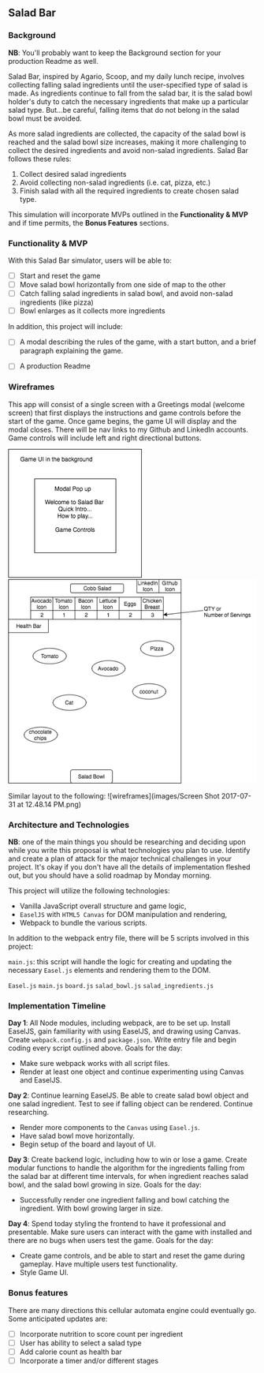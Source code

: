 ## Salad Bar

### Background

**NB**: You'll probably want to keep the Background section for your production Readme as well.

Salad Bar, inspired by Agario, Scoop, and my daily lunch recipe, involves collecting falling salad ingredients until the user-specified type of salad is made. As ingredients continue to fall from the salad bar, it is the salad bowl holder's duty to catch the necessary ingredients that make up a particular salad type. But...be careful, falling items that do not belong in the salad bowl must be avoided.

As more salad ingredients are collected, the capacity of the salad bowl is reached and the salad bowl size increases, making it more challenging to collect the desired ingredients and avoid non-salad ingredients. Salad Bar follows these rules:

1) Collect desired salad ingredients
2) Avoid collecting non-salad ingredients (i.e. cat, pizza, etc.)
3) Finish salad with all the required ingredients to create chosen salad type.

This simulation will incorporate MVPs outlined in the **Functionality & MVP** and if time permits, the **Bonus Features** sections.


### Functionality & MVP

With this Salad Bar simulator, users will be able to:

- [ ] Start and reset the game
- [ ] Move salad bowl horizontally from one side of map to the other
- [ ] Catch falling salad ingredients in salad bowl, and avoid non-salad ingredients (like pizza)
- [ ] Bowl enlarges as it collects more ingredients

In addition, this project will include:

- [ ] A modal describing the rules of the game, with a start button, and a brief paragraph explaining the game.
- [ ] A production Readme


### Wireframes

This app will consist of a single screen with a Greetings modal (welcome screen) that first displays the instructions and game controls before the start of the game. Once game begins, the game UI will display and the modal closes. There will be nav links to my Github and LinkedIn accounts. Game controls will include left and right directional buttons.

![wireframes](images/wireframe_saladBar_modal.png)
![wireframes](images/wireframe_saladBar.png)

Similar layout to the following:
![wireframes](images/Screen Shot 2017-07-31 at 12.48.14 PM.png)

### Architecture and Technologies

**NB**: one of the main things you should be researching and deciding upon while you write this proposal is what technologies you plan to use.  Identify and create a plan of attack for the major technical challenges in your project.  It's okay if you don't have all the details of implementation fleshed out, but you should have a solid roadmap by Monday morning.

This project will utilize the following technologies:

- Vanilla JavaScript overall structure and game logic,
- `EaselJS` with `HTML5 Canvas` for DOM manipulation and rendering,
- Webpack to bundle the various scripts.

In addition to the webpack entry file, there will be 5 scripts involved in this project:

`main.js`: this script will handle the logic for creating and updating the necessary `Easel.js` elements and rendering them to the DOM.

`Easel.js`
`main.js`
`board.js`
`salad_bowl.js`
`salad_ingredients.js`


### Implementation Timeline

**Day 1**: All Node modules, including webpack, are to be set up. Install EaselJS, gain familiarity with using EaselJS, and drawing using Canvas. Create `webpack.config.js` and `package.json`.  Write entry file and begin coding every script outlined above. Goals for the day:

- Make sure webpack works with all script files.
- Render at least one object and continue experimenting using Canvas and EaselJS.


**Day 2**: Continue learning EaselJS. Be able to create salad bowl object and one salad ingredient. Test to see if falling object can be rendered. Continue researching.

- Render more components to the `Canvas` using `Easel.js`.
- Have salad bowl move horizontally.
- Begin setup of the board and layout of UI.


**Day 3**: Create backend logic, including how to win or lose a game. Create modular functions to handle the algorithm for the ingredients falling from the salad bar at different time intervals, for when ingredient reaches salad bowl, and the salad bowl growing in size.  Goals for the day:

- Successfully render one ingredient falling and bowl catching the ingredient. With bowl growing larger in size.


**Day 4**: Spend today styling the frontend to have it professional and presentable. Make sure users can interact with the game with installed and there are no bugs when users test the game.  Goals for the day:

- Create game controls, and be able to start and reset the game during gameplay. Have multiple users test functionality.
- Style Game UI.


### Bonus features

There are many directions this cellular automata engine could eventually go.  Some anticipated updates are:

- [ ] Incorporate nutrition to score count per ingredient
- [ ] User has ability to select a salad type
- [ ] Add calorie count as health bar
- [ ] Incorporate a timer and/or different stages

